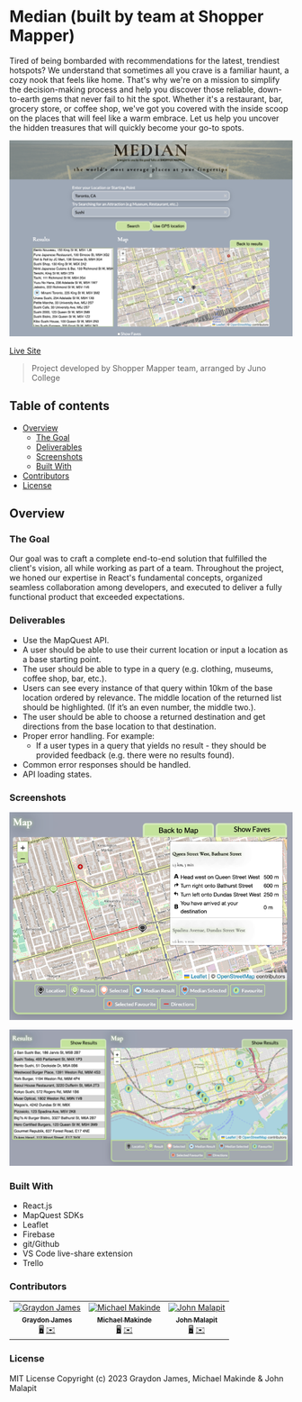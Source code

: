 # Median (built by team at Shopper Mapper)

Tired of being bombarded with recommendations for the latest, trendiest hotspots? We understand that sometimes all you crave is a familiar haunt, a cozy nook that feels like home. That's why we're on a mission to simplify the decision-making process and help you discover those reliable, down-to-earth gems that never fail to hit the spot. Whether it's a restaurant, bar, grocery store, or coffee shop, we've got you covered with the inside scoop on the places that will feel like a warm embrace. Let us help you uncover the hidden treasures that will quickly become your go-to spots.

![image of app](home.png)

[Live Site](https://median-mapper.netlify.app/)

> Project developed by Shopper Mapper team, arranged by Juno College

## Table of contents

- [Overview](#overview)
  - [The Goal](#the-goal)
  - [Deliverables](#deliverables)
  - [Screenshots](#screenshots)
  - [Built With](#built-with)
- [Contributors](#contributors)
- [License](#license)

## Overview

### The Goal

Our goal was to craft a complete end-to-end solution that fulfilled the client's vision, all while working as part of a team. Throughout the project, we honed our expertise in React's fundamental concepts, organized seamless collaboration among developers, and executed to deliver a fully functional product that exceeded expectations.

### Deliverables

- Use the MapQuest API.
- A user should be able to use their current location or input a location as a base starting point.
- The user should be able to type in a query (e.g. clothing, museums, coffee shop, bar, etc.).
- Users can see every instance of that query within 10km of the base location ordered by relevance.
  The middle location of the returned list should be highlighted. (If it’s an even number, the middle two.).
- The user should be able to choose a returned destination and get directions from the base location to that destination.
- Proper error handling. For example:
  - If a user types in a query that yields no result - they should be provided feedback (e.g. there were no results found).
- Common error responses should be handled.
- API loading states.

### Screenshots

![Image 1](one.png)

![Image 2](two.png)

### Built With

- React.js
- MapQuest SDKs
- Leaflet
- Firebase
- git/Github
- VS Code live-share extension
- Trello

### Contributors

<table>
  <tbody>
    <tr>
      <td align="center">
        <a href="https://github.com/graydonj"
          ><img
            src="https://avatars.githubusercontent.com/u/116847252?v=4"
            width="100px;"
            alt="Graydon James"
          /><br /><sub><b>Graydon James</b></sub></a
        ><br /><a
          href="https://graydongames.com"
          title="graydongames.com"
          >🖥️</a
        >
        <a
          href="mailto:graydonj2@gmail.com"
          title="email Graydon"
          >✉️</a
        >
      </td>
      <td align="center">
        <a href="https://github.com/Maktastix"
          ><img
            src="https://avatars.githubusercontent.com/u/114128362?v=4"
            width="100px;"
            alt="Michael Makinde"
          /><br /><sub><b>Michael Makinde</b></sub></a
        ><br /><a
          href="https://michaelmakinde.com"
          title="michaelmakinde.com"
          >🖥️</a
        >
        <a
          href="mailto:michael_makinde@outlook.com"
          title="email Michael"
          >✉️</a
        >
      </td>
      <td align="center">
        <a href="https://github.com/johnmal-dev"
          ><img
            src="https://avatars.githubusercontent.com/u/56036354?v=4"
            width="100px;"
            alt="John Malapit"
          /><br /><sub><b>John Malapit</b></sub></a
        ><br /><a
          href="https://www.johnmal.dev"
          title="johnmal.dev"
          >🖥️</a
        >
        <a
          href="mailto:johncmalapit@gmail.com"
          title="email John"
          >✉️</a
        >
      </td>
    </tr>
  </tbody>
</table>

### License

MIT License
Copyright (c) 2023 Graydon James, Michael Makinde & John Malapit
